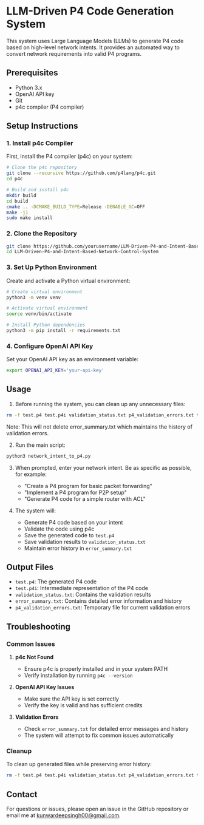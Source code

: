 # LLM-Driven P4 Code Generation System

This system uses Large Language Models (LLMs) to generate P4 code based on high-level network intents. It provides an automated way to convert network requirements into valid P4 programs.

## Prerequisites

- Python 3.x
- OpenAI API key
- Git
- p4c compiler (P4 compiler)

## Setup Instructions

### 1. Install p4c Compiler

First, install the P4 compiler (p4c) on your system:

```bash
# Clone the p4c repository
git clone --recursive https://github.com/p4lang/p4c.git
cd p4c

# Build and install p4c
mkdir build
cd build
cmake .. -DCMAKE_BUILD_TYPE=Release -DENABLE_GC=OFF
make -j1
sudo make install
```

### 2. Clone the Repository

```bash
git clone https://github.com/yourusername/LLM-Driven-P4-and-Intent-Based-Network-Control-System.git
cd LLM-Driven-P4-and-Intent-Based-Network-Control-System
```

### 3. Set Up Python Environment

Create and activate a Python virtual environment:

```bash
# Create virtual environment
python3 -m venv venv

# Activate virtual environment
source venv/bin/activate

# Install Python dependencies
python3 -m pip install -r requirements.txt
```

### 4. Configure OpenAI API Key

Set your OpenAI API key as an environment variable:

```bash
export OPENAI_API_KEY='your-api-key'
```

## Usage

1. Before running the system, you can clean up any unnecessary files:
```bash
rm -f test.p4 test.p4i validation_status.txt p4_validation_errors.txt temp_errors.txt
```
Note: This will not delete error_summary.txt which maintains the history of validation errors.

2. Run the main script:
```bash
python3 network_intent_to_p4.py
```

3. When prompted, enter your network intent. Be as specific as possible, for example:
   - "Create a P4 program for basic packet forwarding"
   - "Implement a P4 program for P2P setup"
   - "Generate P4 code for a simple router with ACL"

4. The system will:
   - Generate P4 code based on your intent
   - Validate the code using p4c
   - Save the generated code to `test.p4`
   - Save validation results to `validation_status.txt`
   - Maintain error history in `error_summary.txt`

## Output Files

- `test.p4`: The generated P4 code
- `test.p4i`: Intermediate representation of the P4 code
- `validation_status.txt`: Contains the validation results
- `error_summary.txt`: Contains detailed error information and history
- `p4_validation_errors.txt`: Temporary file for current validation errors

## Troubleshooting

### Common Issues

1. **p4c Not Found**
   - Ensure p4c is properly installed and in your system PATH
   - Verify installation by running `p4c --version`

2. **OpenAI API Key Issues**
   - Make sure the API key is set correctly
   - Verify the key is valid and has sufficient credits

3. **Validation Errors**
   - Check `error_summary.txt` for detailed error messages and history
   - The system will attempt to fix common issues automatically

### Cleanup

To clean up generated files while preserving error history:
```bash
rm -f test.p4 test.p4i validation_status.txt p4_validation_errors.txt temp_errors.txt
```

## Contact

For questions or issues, please open an issue in the GitHub repository or email me at kunwardeepsingh00@gmail.com.

